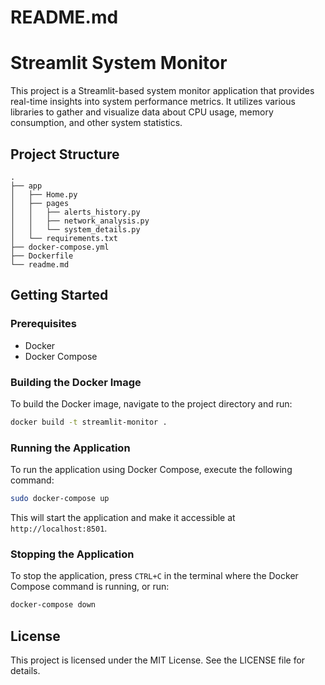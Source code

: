 # README.md

# Streamlit System Monitor

This project is a Streamlit-based system monitor application that provides real-time insights into system performance metrics. It utilizes various libraries to gather and visualize data about CPU usage, memory consumption, and other system statistics.

## Project Structure

```
.
├── app
│   ├── Home.py
│   ├── pages
│   │   ├── alerts_history.py
│   │   ├── network_analysis.py
│   │   └── system_details.py
│   └── requirements.txt
├── docker-compose.yml
├── Dockerfile
└── readme.md

```

## Getting Started

### Prerequisites

- Docker
- Docker Compose

### Building the Docker Image

To build the Docker image, navigate to the project directory and run:

```bash
docker build -t streamlit-monitor .
```

### Running the Application

To run the application using Docker Compose, execute the following command:

```bash
sudo docker-compose up
```

This will start the application and make it accessible at `http://localhost:8501`.

### Stopping the Application

To stop the application, press `CTRL+C` in the terminal where the Docker Compose command is running, or run:

```bash
docker-compose down
```

## License

This project is licensed under the MIT License. See the LICENSE file for details.